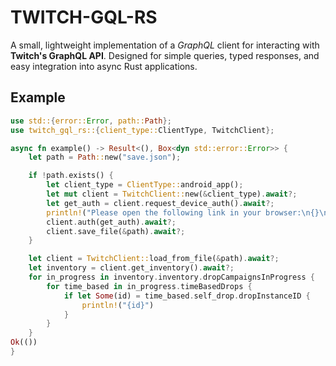 # TWITCH-GQL-RS

A small, lightweight implementation of a *GraphQL* client for interacting with **Twitch's GraphQL API**.
Designed for simple queries, typed responses, and easy integration into async Rust applications.

## Example

```rust
use std::{error::Error, path::Path};
use twitch_gql_rs::{client_type::ClientType, TwitchClient};

async fn example() -> Result<(), Box<dyn std::error::Error>> {
    let path = Path::new("save.json");

    if !path.exists() {
        let client_type = ClientType::android_app();
        let mut client = TwitchClient::new(&client_type).await?;
        let get_auth = client.request_device_auth().await?;
        println!("Please open the following link in your browser:\n{}\nThen enter this code: {}", get_auth.verification_uri, get_auth.user_code);
        client.auth(get_auth).await?;
        client.save_file(&path).await?;
    }

    let client = TwitchClient::load_from_file(&path).await?;
    let inventory = client.get_inventory().await?;
    for in_progress in inventory.inventory.dropCampaignsInProgress {
        for time_based in in_progress.timeBasedDrops {
            if let Some(id) = time_based.self_drop.dropInstanceID {
                println!("{id}")
            }
        }
    }
Ok(())
}
```